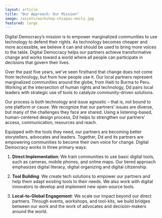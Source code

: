 ```yaml
---
layout: article
title: "Our Approach: Our Mission"
image: /assets/workshop-chiapas-emily.jpg
featured: large
---
```

Digital Democracy’s mission is to empower marginalized communities to use technology to defend their rights. As technology becomes cheaper and more accessible, we believe it can and should be used to bring more voices to the table. Digital Democracy helps our partners achieve transformative change and works toward a world where all people can participate in decisions that govern their lives.

Over the past five years, we’ve seen firsthand that change does not come from technology, but from how people use it. Our local partners represent marginalized communities around the globe, from Haiti to Burma to Peru. Working at the intersection of human rights and technology, Dd pairs local leaders with strategic use of tools to catalyze community-driven solutions.

Our process is both technology and issue agnostic – that is, not bound to one platform or cause. We recognize that our partners’ issues are diverse, but many of the challenges they face are shared. Using a listening-based, human-centered design process, Dd helps to strengthen our partners’ access, communication, resources and reach.

Equipped with the tools they need, our partners are becoming better storytellers, advocates and leaders. Together, Dd and its partners are empowering communities to become their own voice for change.
Digital Democracy works in three primary ways:

1. **Direct Implementation**: We train communities to use basic digital tools, such as cameras, mobile phones, and online maps. Our tiered approach emphasizes digital literacy, digital organizing and digital citizenship.

2. **Tool Building**: We create tech solutions to empower our partners and help them adapt existing tools to their needs. We also work with digital innovators to develop and implement new open-source tools.

3. **Local-to-Global Engagement**: We scale our impact beyond our direct partners. Through events, workshops, and tool-kits, we build bridges between our work and the work of advocates and decision-makers around the world.
